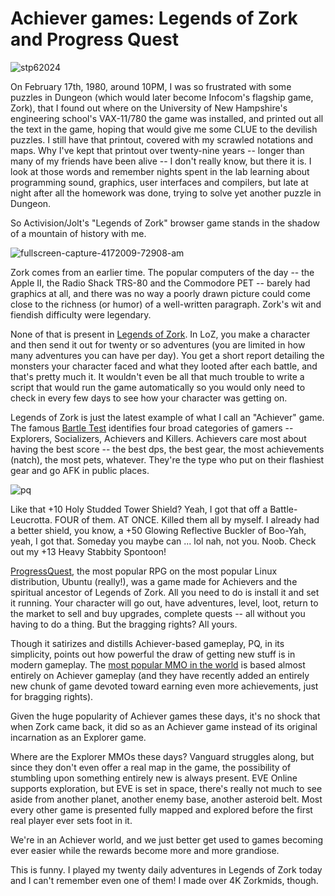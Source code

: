 # Achiever games: Legends of Zork and Progress Quest

![stp62024](http://westkarana.com/wp-content/uploads/2009/04/stp62024.jpg "stp62024")

On February 17th, 1980, around 10PM, I was so frustrated with some puzzles in Dungeon (which would later become Infocom's flagship game, Zork), that I found out where on the University of New Hampshire's engineering school's VAX-11/780 the game was installed, and printed out all the text in the game, hoping that would give me some CLUE to the devilish puzzles. I still have that printout, covered with my scrawled notations and maps. Why I've kept that printout over twenty-nine years -- longer than many of my friends have been alive -- I don't really know, but there it is. I look at those words and remember nights spent in the lab learning about programming sound, graphics, user interfaces and compilers, but late at night after all the homework was done, trying to solve yet another puzzle in Dungeon.

So Activision/Jolt's "Legends of Zork" browser game stands in the shadow of a mountain of history with me. 

![fullscreen-capture-4172009-72908-am](http://westkarana.com/wp-content/uploads/2009/04/fullscreen-capture-4172009-72908-am.jpg "fullscreen-capture-4172009-72908-am")

Zork comes from an earlier time. The popular computers of the day -- the Apple II, the Radio Shack TRS-80 and the Commodore PET -- barely had graphics at all, and there was no way a poorly drawn picture could come close to the richness (or humor) of a well-written paragraph. Zork's wit and fiendish difficulty were legendary.

None of that is present in [Legends of Zork](http://legendsofzork.com). In LoZ, you make a character and then send it out for twenty or so adventures (you are limited in how many adventures you can have per day). You get a short report detailing the monsters your character faced and what they looted after each battle, and that's pretty much it. It wouldn't even be all that much trouble to write a script that would run the game automatically so you would only need to check in every few days to see how your character was getting on.

Legends of Zork is just the latest example of what I call an "Achiever" game. The famous [Bartle Test](http://en.wikipedia.org/wiki/Bartle_Test) identifies four broad categories of gamers -- Explorers, Socializers, Achievers and Killers. Achievers care most about having the best score -- the best dps, the best gear, the most achievements (natch), the most pets, whatever. They're the type who put on their flashiest gear and go AFK in public places. 

![pq](http://westkarana.com/wp-content/uploads/2009/04/pq.gif "pq")

Like that +10 Holy Studded Tower Shield? Yeah, I got that off a Battle-Leucrotta. FOUR of them. AT ONCE. Killed them all by myself. I already had a better shield, you know, a +50 Glowing Reflective Buckler of Boo-Yah, yeah, I got that. Someday you maybe can ... lol nah, not you. Noob. Check out my +13 Heavy Stabbity Spontoon!

[ProgressQuest](http://progressquest.com), the most popular RPG on the most popular Linux distribution, Ubuntu (really!), was a game made for Achievers and the spiritual ancestor of Legends of Zork. All you need to do is install it and set it running. Your character will go out, have adventures, level, loot, return to the market to sell and buy upgrades, complete quests -- all without you having to do a thing. But the bragging rights? All yours. 

Though it satirizes and distills Achiever-based gameplay, PQ, in its simplicity, points out how powerful the draw of getting new stuff is in modern gameplay. The [most popular MMO in the world](http://worldofwarcraft.com) is based almost entirely on Achiever gameplay (and they have recently added an entirely new chunk of game devoted toward earning even more achievements, just for bragging rights).

Given the huge popularity of Achiever games these days, it's no shock that when Zork came back, it did so as an Achiever game instead of its original incarnation as an Explorer game.

Where are the Explorer MMOs these days? Vanguard struggles along, but since they don't even offer a real map in the game, the possibility of stumbling upon something entirely new is always present. EVE Online supports exploration, but EVE is set in space, there's really not much to see aside from another planet, another enemy base, another asteroid belt. Most every other game is presented fully mapped and explored before the first real player ever sets foot in it.

We're in an Achiever world, and we just better get used to games becoming ever easier while the rewards become more and more grandiose. 

This is funny. I played my twenty daily adventures in Legends of Zork today and I can't remember even one of them! I made over 4K Zorkmids, though.

